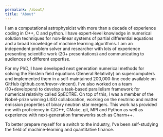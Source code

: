 ```yaml
---
permalink: /about/
title: "About"
---
```


I am a computational astrophysicist with more than a decade of experience coding in C++, C and python. 
I have expert-level knowledge in numerical solution techniques for non-linear systems of partial differential equations and a broad knowledge of machine learning algorithms. I am an independent problem solver and researcher with lots of experience presenting scientific work (20+ presentations) and communicating to audiences of different expertise.

For my PhD, I have developed next generation numerical methods for solving the Einstein field equations (General Relativity) on supercomputers and implemented them in a self-maintained 200,000-line code available on GitHub (github.com/trevor-vincent). I’ve also worked on a team (10+developers) to develop a task-based parallelism framework for numerical relativity called SpECTRE. On top of this, I was a member of the Nobel-prize winning LIGO collaboration, working on the neutrino and matter emission properties of binary neutron star mergers. This work has provided me with proficiency in C/C++, CMake, git, MPI and Python as well as experience with next-generation frameworks such as Charm++. 

To better prepare myself for a switch to the industry, I've been self-studying the field of machine-learning and quantitative finance.
